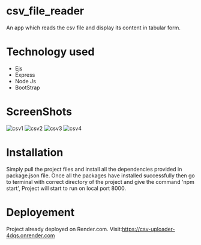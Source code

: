 # csv_file_reader
An app which reads the csv file and display its content in tabular form. 

# Technology used
- Ejs
- Express
- Node Js
- BootStrap

# ScreenShots
![csv1](https://github.com/Yashas682/csv_uploader/assets/91604926/d3add6ab-f723-4dd3-842a-1075f2b2273b)
![csv2](https://github.com/Yashas682/csv_uploader/assets/91604926/c244645a-af89-4e2f-b851-daaf80e954df)
![csv3](https://github.com/Yashas682/csv_uploader/assets/91604926/444b8380-8a4d-458c-8c95-d8fd9595d187)
![csv4](https://github.com/Yashas682/csv_uploader/assets/91604926/b445f555-399a-49a8-9a65-eeec08bbe9fe)

# Installation
Simply pull the project files and install all the dependencies provided in package.json file. Once all the packages have installed successfully then go to terminal with correct directory of the project and give the command 'npm start', Project will start to run on local port 8000.

# Deployement 
Project already deployed on Render.com.
Visit:https://csv-uploader-4dqs.onrender.com
